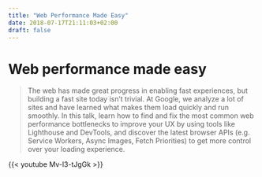 ```yaml
---
title: "Web Performance Made Easy"
date: 2018-07-17T21:11:03+02:00
draft: false
---
```


# Web performance made easy

>The web has made great progress in enabling fast experiences, but building a fast site today isn’t trivial. At Google, we analyze a lot of sites and have learned what makes them load quickly and run smoothly. In this talk, learn how to find and fix the most common web performance bottlenecks to improve your UX by using tools like Lighthouse and DevTools, and discover the latest browser APIs (e.g. Service Workers, Async Images, Fetch Priorities) to get more control over your loading experience.

{{< youtube Mv-l3-tJgGk >}}
